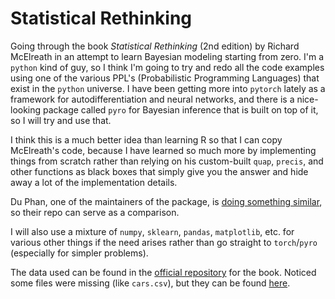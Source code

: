 # Statistical Rethinking

Going through the book _Statistical Rethinking_ (2nd edition) by Richard McElreath in an attempt to learn Bayesian modeling starting from zero. I'm a `python` kind of guy, so I think I'm going to try and redo all the code examples using one of the various PPL's (Probabilistic Programming Languages) that exist in the `python` universe. I have been getting more into `pytorch` lately as a framework for autodifferentiation and neural networks, and there is a nice-looking package called `pyro` for Bayesian inference that is built on top of it, so I will try and use that.

I think this is a much better idea than learning R so that I can copy McElreath's code, because I have learned so much more by implementing things from scratch rather than relying on his custom-built `quap`, `precis`, and other functions as black boxes that simply give you the answer and hide away a lot of the implementation details.

Du Phan, one of the maintainers of the package, is [doing something similar](https://fehiepsi.github.io/rethinking-pyro/), so their repo can serve as a comparison.

I will also use a mixture of `numpy`, `sklearn`, `pandas`, `matplotlib`, etc. for various other things if the need arises rather than go straight to `torch`/`pyro` (especially for simpler problems).

The data used can be found in the [official repository](https://github.com/rmcelreath/rethinking/tree/master/data) for the book. Noticed some files were missing (like `cars.csv`), but they can be found [here](https://github.com/fehiepsi/rethinking-numpyro/tree/master/data).